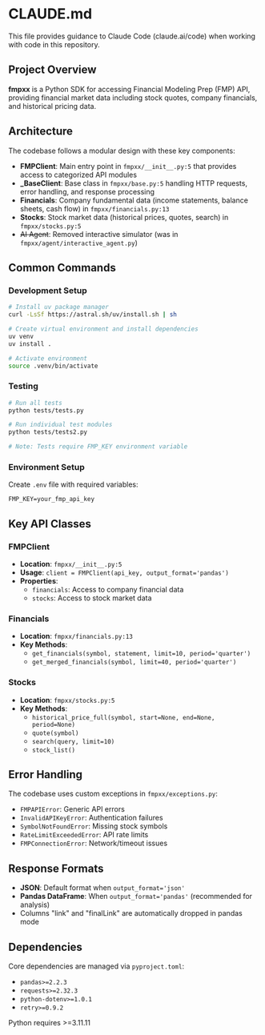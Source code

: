 # CLAUDE.md

This file provides guidance to Claude Code (claude.ai/code) when working with code in this repository.

## Project Overview

**fmpxx** is a Python SDK for accessing Financial Modeling Prep (FMP) API, providing financial market data including stock quotes, company financials, and historical pricing data.

## Architecture

The codebase follows a modular design with these key components:

- **FMPClient**: Main entry point in `fmpxx/__init__.py:5` that provides access to categorized API modules
- **_BaseClient**: Base class in `fmpxx/base.py:5` handling HTTP requests, error handling, and response processing
- **Financials**: Company fundamental data (income statements, balance sheets, cash flow) in `fmpxx/financials.py:13`
- **Stocks**: Stock market data (historical prices, quotes, search) in `fmpxx/stocks.py:5`
- ~~AI Agent~~: Removed interactive simulator (was in `fmpxx/agent/interactive_agent.py`)

## Common Commands

### Development Setup
```bash
# Install uv package manager
curl -LsSf https://astral.sh/uv/install.sh | sh

# Create virtual environment and install dependencies
uv venv
uv install .

# Activate environment
source .venv/bin/activate
```

### Testing
```bash
# Run all tests
python tests/tests.py

# Run individual test modules
python tests/tests2.py

# Note: Tests require FMP_KEY environment variable
```


### Environment Setup
Create `.env` file with required variables:
```
FMP_KEY=your_fmp_api_key
```

## Key API Classes

### FMPClient
- **Location**: `fmpxx/__init__.py:5`
- **Usage**: `client = FMPClient(api_key, output_format='pandas')`
- **Properties**: 
  - `financials`: Access to company financial data
  - `stocks`: Access to stock market data

### Financials
- **Location**: `fmpxx/financials.py:13`
- **Key Methods**:
  - `get_financials(symbol, statement, limit=10, period='quarter')`
  - `get_merged_financials(symbol, limit=40, period='quarter')`

### Stocks
- **Location**: `fmpxx/stocks.py:5`
- **Key Methods**:
  - `historical_price_full(symbol, start=None, end=None, period=None)`
  - `quote(symbol)`
  - `search(query, limit=10)`
  - `stock_list()`

## Error Handling

The codebase uses custom exceptions in `fmpxx/exceptions.py`:
- `FMPAPIError`: Generic API errors
- `InvalidAPIKeyError`: Authentication failures
- `SymbolNotFoundError`: Missing stock symbols
- `RateLimitExceededError`: API rate limits
- `FMPConnectionError`: Network/timeout issues

## Response Formats

- **JSON**: Default format when `output_format='json'`
- **Pandas DataFrame**: When `output_format='pandas'` (recommended for analysis)
- Columns "link" and "finalLink" are automatically dropped in pandas mode

## Dependencies

Core dependencies are managed via `pyproject.toml`:
- `pandas>=2.2.3`
- `requests>=2.32.3`
- `python-dotenv>=1.0.1`
- `retry>=0.9.2`

Python requires >=3.11.11